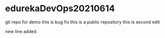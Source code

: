 # edurekaDevOps20210614
gti repo for demo
this is bug fix
this is a public repository
this is second edit

new line added

